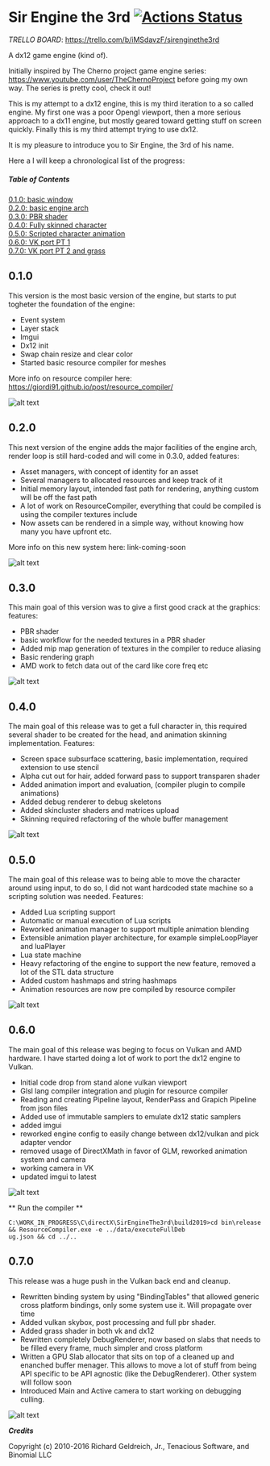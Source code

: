 # Sir Engine the 3rd [![Actions Status](https://github.com/giordi91/SirEngineThe3rd/workflows/build/badge.svg)](https://github.com/giordi91/SirEngineThe3rd/actions) 


*TRELLO BOARD*: https://trello.com/b/iMSdavzF/sirenginethe3rd 


A dx12 game engine (kind of).

Initially inspired by The Cherno project game engine series: https://www.youtube.com/user/TheChernoProject before going my own way. The series is pretty cool, check it out!

This is my attempt to a dx12 engine, this is my third iteration to a so called engine. 
My first one was a poor Opengl viewport, then a more serious approach to a dx11 engine, but mostly geared toward getting stuff on screen quickly. 
Finally this is my third attempt trying to use dx12. 

It is my pleasure to introduce you to Sir Engine, the 3rd of his name.

Here a I will keep a chronological list of the progress:

##### Table of Contents  
[0.1.0: basic window](#v010)  
[0.2.0: basic engine arch](#v020)  
[0.3.0: PBR shader](#v030)  
[0.4.0: Fully skinned character](#v040)  
[0.5.0: Scripted character animation](#v050)  
[0.6.0: VK port PT 1](#v060)  
[0.7.0: VK port PT 2 and grass](#v070)  

## 0.1.0 <a name="v010"/>
This version is the most basic version of the engine, but starts to put togheter the foundation of the engine:
* Event system
* Layer stack
* Imgui
* Dx12 init
* Swap chain resize and clear color
* Started basic resource compiler for meshes

More info on resource compiler here:
https://giordi91.github.io/post/resource_compiler/

![alt text](./images/01_clearImgui.jpg "test")

## 0.2.0 <a name="v020"/>
This next version of the engine adds the major facilities of the engine arch, render
loop is still hard-coded and will come in 0.3.0, added features:
* Asset managers, with concept of identity for an asset
* Several managers to allocated resources and keep track of it
* Initial memory layout, intended fast path for rendering, anything custom will be off the fast path
* A lot of work on ResourceCompiler, everything that could be compiled is using the compiler textures include
* Now assets can be rendered in a simple way, without knowing how many you have upfront etc.

More info on this new system here:
link-coming-soon

![alt text](./images/02_basicEngineArch.jpg "basic arch")

## 0.3.0 <a name="v030"/>
This main goal of this version was to give a first good crack at the graphics: features:
* PBR shader
* basic workflow for the needed textures in a PBR shader
* Added mip map generation of textures in the compiler to reduce aliasing
* Basic rendering graph
* AMD work to fetch data out of the card like core freq etc

![alt text](./images/03_PBR.png "pbr")

## 0.4.0 <a name="v040"/>
The main goal of this release was to get a full character in, this required several shader
to be created for the head, and animation skinning implementation.
Features:
* Screen space subsurface scattering, basic implementation, required extension to use stencil
* Alpha cut out for hair, added forward pass to support transparen shader
* Added animation import and evaluation, (compiler plugin to compile animations)
* Added debug renderer to debug skeletons
* Added skincluster shaders and matrices upload
* Skinning required refactoring of the whole buffer management

![alt text](./images/04_walk.gif "walk")

## 0.5.0 <a name="v050"/>
The main goal of this release was to being able to move the character around using input,
to do so, I did not want hardcoded state machine so a scripting solution was needed.
Features:
* Added Lua scripting support
* Automatic or manual execution of Lua scripts
* Reworked animation manager to support multiple animation blending
* Extensible animation player architecture, for example simpleLoopPlayer and luaPlayer
* Lua state machine
* Heavy refactoring of the engine to support the new feature, removed a lot of the STL data structure
* Added custom hashmaps and string hashmaps
* Animation resources are now pre compiled by resource compiler

![alt text](./images/05_moving.gif "moving")

## 0.6.0 <a name="v060"/>
The main goal of this release was beging to focus on Vulkan and AMD hardware. 
I have started doing a lot of work to port the dx12 engine to Vulkan.

* Initial code drop from stand alone vulkan viewport
* Glsl lang compiler integration and plugin for resource compiler
* Reading and creating Pipeline layout, RenderPass and Grapich Pipeline from json files
* Added use of immutable samplers to emulate dx12 static samplers
* added imgui 
* reworked engine config to easily change between dx12/vulkan and pick adapter vendor
* removed usage of DirectXMath in favor of GLM, reworked animation system and camera
* working camera in VK
* updated imgui to latest

![alt text](./images/06_VK01.png "vk")

** Run the compiler **
```
C:\WORK_IN_PROGRESS\C\directX\SirEngineThe3rd\build2019>cd bin\release && ResourceCompiler.exe -e ../data/executeFullDeb
ug.json && cd ../..
```

## 0.7.0 <a name="v070"/>
This release was a huge push in the Vulkan back end and cleanup.

* Rewritten binding system by using "BindingTables" that allowed generic cross platform bindings, only some system use it. Will propagate over time
* Added vulkan skybox, post processing and full pbr shader.
* Added grass shader in both vk and dx12
* Rewritten completely DebugRenderer, now based on slabs that needs to be filled every frame, much simpler and cross platform
* Written a GPU Slab allocator that sits on top of a cleaned up and enanched buffer menager. This allows to move a lot of stuff from being API specific to be API agnostic (like the DebugRenderer). Other system will follow soon
* Introduced Main and Active camera to start working on debugging culling.

![alt text](./images/07_grass.gif "grass")

***Credits***

Copyright (c) 2010-2016 Richard Geldreich, Jr., Tenacious Software, and Binomial LLC
